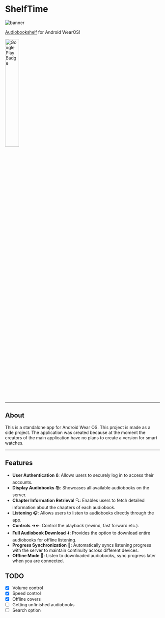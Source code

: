 # ShelfTime

![banner](https://github.com/mkaflowski/Audiobookshelf-WearOS/blob/main/raw/banner%20small.jpg?raw=true)


[Audiobookshelf](https://github.com/advplyr/audiobookshelf) for Android WearOS!

<a href="https://play.google.com/store/apps/details?id=kaf.audiobookshelfwearos">
    <img src="https://play.google.com/intl/en_us/badges/images/generic/en_badge_web_generic.png" width="30%" alt="Google Play Badge">
</a>

---

## About

This is a standalone app for Android Wear OS. This project is made as a side project. The application was created because at the moment the creators of the main application have no plans to create a version for smart watches.

---

## Features

- **User Authentication** 🔒: Allows users to securely log in to access their accounts.
- **Display Audiobooks** 📚: Showcases all available audiobooks on the server.
- **Chapter Information Retrieval** 🔍: Enables users to fetch detailed information about the chapters of each audiobook.
- **Listening** 🎧: Allows users to listen to audiobooks directly through the app.
- **Controls** ⏪⏩: Control the playback (rewind, fast forward etc.).
- **Full Audiobook Download** ⬇️: Provides the option to download entire audiobooks for offline listening.
- **Progress Synchronization** 🔄: Automatically syncs listening progress with the server to maintain continuity across different devices.
- **Offline Mode** 📴: Listen to downloaded audiobooks, sync progress later when you are connected.

## TODO
- [x] Volume control
- [x] Speed control
- [x] Offline covers
- [ ] Getting unfinished audiobooks
- [ ] Search option
